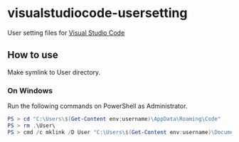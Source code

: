 # visualstudiocode-usersetting
User setting files for [Visual Studio Code](https://code.visualstudio.com/)

## How to use

Make symlink to User directory.

### On Windows

Run the following commands on PowerShell as Administrator.

```PowerShell
PS > cd "C:\Users\$(Get-Content env:username)\AppData\Roaming\Code"
PS > rm .\User\
PS > cmd /c mklink /D User "C:\Users\$(Get-Content env:username)\Documents\git\visualstudiocode-usersetting\User" 
```
